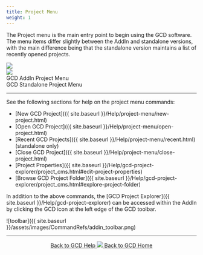 ```yaml
---
title: Project Menu
weight: 1
---
```


The Project menu is the main entry point to begin using the GCD software. The menu items differ slightly between the AddIn and standalone versions, with the main difference being that the standalone version maintains a list of recently opened projects.

<div class="row">
	<div class="columns medium-6 small-12" style="text-align: center">
		<img src="{{ site.baseurl }}/assets/images/CommandRefs/01_Project/addin_project_menu.png">
	</div>
	<div class="columns medium-6 small-12" style="text-align: center">
		<img src="{{ site.baseurl }}/assets/images/CommandRefs/01_Project/standalone_project_menu.png">
	</div>
</div>
<div class="row">
	<div class="columns medium-6 small-12" style="text-align: center">
		GCD AddIn Project Menu
	</div>
	<div class="columns medium-6 small-12" style="text-align: center">
		GCD Standalone Project Menu
	</div>
</div>

------

See the following sections for help on the project menu commands:

- [New GCD Project]({{ site.baseurl }}/Help/project-menu/new-project.html)
- [Open GCD Project]({{ site.baseurl }}/Help/project-menu/open-project.html)
- [Recent GCD Projects]({{ site.baseurl }}/Help/project-menu/recent.html) (standalone only)
- [Close GCD Project]({{ site.baseurl }}/Help/project-menu/close-project.html)
- [Project Properties]({{ site.baseurl }}/Help/gcd-project-explorer/project_cms.html#edit-project-properties)
- [Browse GCD Project Folder]({{ site.baseurl }}/Help/gcd-project-explorer/project_cms.html#explore-project-folder)

In addition to the above commands, the [GCD Project Explorer]({{ site.baseurl }}/Help/gcd-project-explorer) can be accessed within the AddIn by clicking the GCD icon at the left edge of the GCD toolbar.

![toolbar]({{ site.baseurl }}/assets/images/CommandRefs/addin_toolbar.png)

------
<div align="center">
	<a class="hollow button" href="{{ site.baseurl }}/Help"><i class="fa fa-chevron-circle-left"></i>  Back to GCD Help </a>  
	<a class="hollow button" href="{{ site.baseurl }}/"><img src="{{ site.baseurl}}/assets/images/icons/GCDAddIn.png">  Back to GCD Home </a>  
</div>
